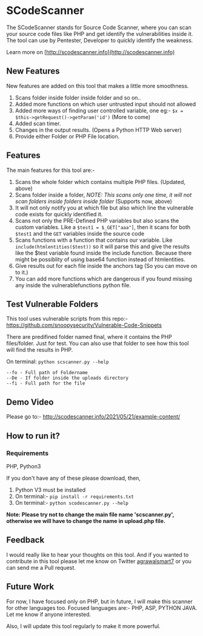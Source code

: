 # SCodeScanner

The SCodeScanner stands for Source Code Scanner, where you can scan your source code files like PHP and get identify the vulnerabilities inside it. The tool can use by Pentester, Developer to quickly identify the weakness.

Learn more on [http://scodescanner.info](http://scodescanner.info)

## New Features

New features are added on this tool that makes a little more smoothness.

1) Scans folder inside folder inside folder and so on..
2) Added more functions on which user untrusted input should not allowed
3) Added more ways of finding user controlled variable, one eg:- `$x = $this->getRequest()->getParam('id')` (More to come)
4) Added scan timer.
5) Changes in the output results. (Opens a Python HTTP Web server)
6) Provide either Folder or PHP File location.


## Features

The main features for this tool are:-

1) Scans the whole folder which contains multiple PHP files. (Updated, above)
2) Scans folder inside a folder, *NOTE: This scans only one time, it will not scan folders inside folders inside folder* (Supports now, above)
3) It will not only notify you at which file but also which line the vulnerable code exists for quickly identified it.
4) Scans not only the PRE-Defined PHP variables but also scans the custom variables. Like a `$test1 = $_GET["aaa"]`, then it scans for both `$test1` and the `GET` variables inside the source code
5) Scans functions with a function that contains our variable. Like `include(htmlentities($test))` so it will parse this and give the results like the $test variable found inside the include function. Because there might be possiblity of using base64 function instead of htmlentities.
6) Give results out for each file inside the anchors tag (So you can move on to it.)
7) You can add more functions which are dangerous if you found missing any inside the vulnerablefunctions python file.

## Test Vulnerable Folders

This tool uses vulnerable scripts from this repo:- https://github.com/snoopysecurity/Vulnerable-Code-Snippets

There are predifined folder named final, where it contains the PHP files/folder. Just for test. You can also use that folder to see how this tool will find the results in PHP.

On terminal: `python scscanner.py --help`<br>

`--fo - Full path of Foldername`<br>
`--De - If folder inside the uploads directory`<br>
`--fi - Full path for the file`<br>

## Demo Video

Please go to:- http://scodescanner.info/2021/05/21/example-content/

## How to run it?

### Requirements

PHP, Python3

If you don't have any of these please download, then,

1) Python V3 must be installed
2) On terminal:- `pip install -r requirements.txt`<br> 
3) On terminal:- `python scodescanner.py --help`<br>

**Note: Please try not to change the main file name 'scscanner.py', otherwise we will have to change the name in upload.php file.**

## Feedback

I would really like to hear your thoughts on this tool. And if you wanted to contribute in this tool please let me know on Twitter [agrawalsmart7](https://twitter.com/agrawalsmart7) or you can send me a Pull request.


## Future Work

For now, I have focused only on PHP, but in future, I will make this scanner for other languages too. Focused languages are:- PHP, ASP, PYTHON JAVA.
Let me know if anyone interested.

Also, I will update this tool regularly to make it more powerful. 
